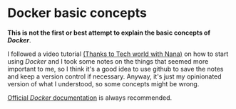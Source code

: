 # Docker basic concepts

**This is not the first or best attempt to explain the basic concepts of *Docker***.

I followed a video tutorial [\(Thanks to Tech world with Nana\)](https://youtu.be/3c-iBn73dDE) on how to start using *Docker* and I took some notes on the things that seemed more important to me, so I think it's a good idea to use github to save the notes and keep a version control if necessary. Anyway, it's just my opinionated version of what I understood, so some concepts might be wrong.

[Official *Docker* documentation](https://docs.docker.com/) is always recommended.

